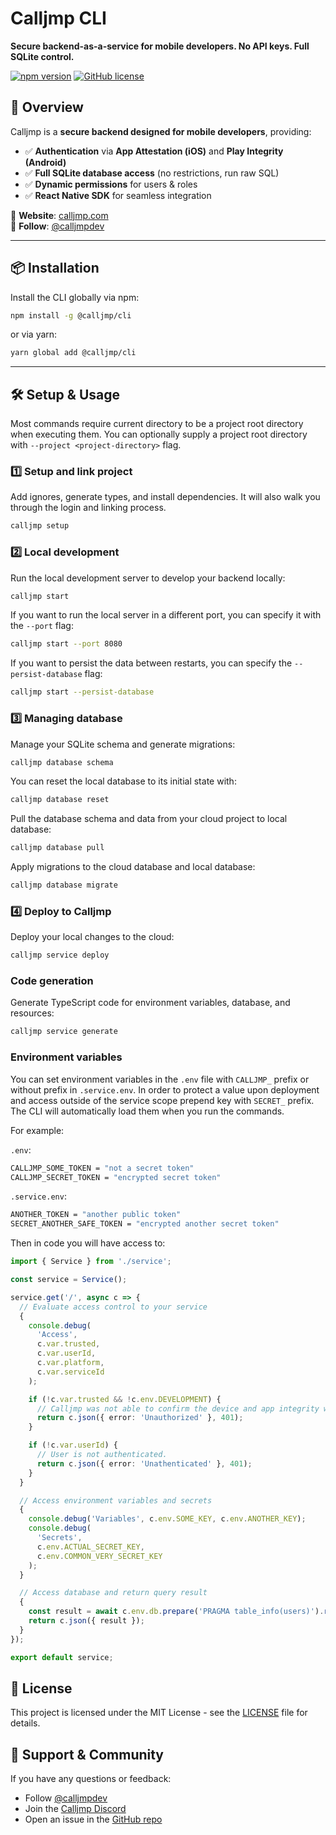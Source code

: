 # Calljmp CLI

**Secure backend-as-a-service for mobile developers. No API keys. Full SQLite control.**

[![npm version](https://img.shields.io/npm/v/@calljmp/cli)](https://www.npmjs.com/package/@calljmp/cli)
[![GitHub license](https://img.shields.io/github/license/Calljmp/calljmp-cli)](LICENSE)

## 🚀 Overview

Calljmp is a **secure backend designed for mobile developers**, providing:

- ✅ **Authentication** via **App Attestation (iOS)** and **Play Integrity (Android)**
- ✅ **Full SQLite database access** (no restrictions, run raw SQL)
- ✅ **Dynamic permissions** for users & roles
- ✅ **React Native SDK** for seamless integration

🔹 **Website**: [calljmp.com](https://calljmp.com)  
🔹 **Follow**: [@calljmpdev](https://x.com/calljmpdev)

---

## 📦 Installation

Install the CLI globally via npm:

```sh
npm install -g @calljmp/cli
```

or via yarn:

```sh
yarn global add @calljmp/cli
```

---

## 🛠️ Setup & Usage

Most commands require current directory to be a project root directory when executing them. You can optionally supply a project root directory with `--project <project-directory>` flag.

### 1️⃣ Setup and link project

Add ignores, generate types, and install dependencies. It will also walk you through the login and linking process.

```sh
calljmp setup
```

### 2️⃣ Local development

Run the local development server to develop your backend locally:

```sh
calljmp start
```

If you want to run the local server in a different port, you can specify it with the `--port` flag:

```sh
calljmp start --port 8080
```

If you want to persist the data between restarts, you can specify the `--persist-database` flag:

```sh
calljmp start --persist-database
```

### 3️⃣ Managing database

Manage your SQLite schema and generate migrations:

```sh
calljmp database schema
```

You can reset the local database to its initial state with:

```sh
calljmp database reset
```

Pull the database schema and data from your cloud project to local database:

```sh
calljmp database pull
```

Apply migrations to the cloud database and local database:

```sh
calljmp database migrate
```

### 4️⃣ Deploy to Calljmp

Deploy your local changes to the cloud:

```sh
calljmp service deploy
```

### Code generation

Generate TypeScript code for environment variables, database, and resources:

```sh
calljmp service generate
```

### Environment variables

You can set environment variables in the `.env` file with `CALLJMP_` prefix or without prefix in `.service.env`. In order to protect a value upon deployment and access outside of the service scope prepend key with `SECRET_` prefix. The CLI will automatically load them when you run the commands.

For example:

`.env`:

```sh
CALLJMP_SOME_TOKEN = "not a secret token"
CALLJMP_SECRET_TOKEN = "encrypted secret token"
```

`.service.env`:

```sh
ANOTHER_TOKEN = "another public token"
SECRET_ANOTHER_SAFE_TOKEN = "encrypted another secret token"
```

Then in code you will have access to:

```typescript
import { Service } from './service';

const service = Service();

service.get('/', async c => {
  // Evaluate access control to your service
  {
    console.debug(
      'Access',
      c.var.trusted,
      c.var.userId,
      c.var.platform,
      c.var.serviceId
    );

    if (!c.var.trusted && !c.env.DEVELOPMENT) {
      // Calljmp was not able to confirm the device and app integrity when the service was called.
      return c.json({ error: 'Unauthorized' }, 401);
    }

    if (!c.var.userId) {
      // User is not authenticated.
      return c.json({ error: 'Unathenticated' }, 401);
    }
  }

  // Access environment variables and secrets
  {
    console.debug('Variables', c.env.SOME_KEY, c.env.ANOTHER_KEY);
    console.debug(
      'Secrets',
      c.env.ACTUAL_SECRET_KEY,
      c.env.COMMON_VERY_SECRET_KEY
    );
  }

  // Access database and return query result
  {
    const result = await c.env.db.prepare('PRAGMA table_info(users)').run();
    return c.json({ result });
  }
});

export default service;
```

## 📄 License

This project is licensed under the MIT License - see the [LICENSE](LICENSE) file for details.

## 💬 Support & Community

If you have any questions or feedback:

- Follow [@calljmpdev](https://x.com/calljmpdev)
- Join the [Calljmp Discord](https://discord.gg/DHsrADPUC6)
- Open an issue in the [GitHub repo](https://github.com/Calljmp/calljmp-cli/issues)
